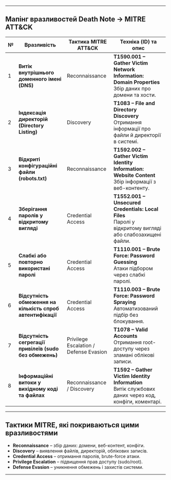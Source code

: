 
---

## **Мапінг вразливостей Death Note → MITRE ATT\&CK**

| № | Вразливість                                                 | Тактика MITRE ATT\&CK                  | Техніка (ID) та опис                                                                                       |
| - | ----------------------------------------------------------- | -------------------------------------- | ---------------------------------------------------------------------------------------------------------- |
| 1 | **Витік внутрішнього доменного імені (DNS)**                | Reconnaissance                         | **T1590.001 – Gather Victim Network Information: Domain Properties**<br>Збір даних про домени та хости.    |
| 2 | **Індексація директорій (Directory Listing)**               | Discovery                              | **T1083 – File and Directory Discovery**<br>Отримання інформації про файли й директорії в системі.         |
| 3 | **Відкриті конфігураційні файли (robots.txt)**              | Reconnaissance                         | **T1592.002 – Gather Victim Identity Information: Website Content**<br>Збір інформації з веб-контенту.     |
| 4 | **Зберігання паролів у відкритому вигляді**                 | Credential Access                      | **T1552.001 – Unsecured Credentials: Local Files**<br>Паролі у відкритому вигляді або слабозахищені файли. |
| 5 | **Слабкі або повторно використані паролі**                  | Credential Access                      | **T1110.001 – Brute Force: Password Guessing**<br>Атаки підбором через слабкі паролі.                      |
| 6 | **Відсутність обмеження на кількість спроб автентифікації** | Credential Access                      | **T1110.003 – Brute Force: Password Spraying**<br>Автоматизований підбір без блокування.                   |
| 7 | **Відсутність сегрегації привілеїв (sudo без обмежень)**    | Privilege Escalation / Defense Evasion | **T1078 – Valid Accounts**<br>Отримання root-доступу через зламані облікові записи.                        |
| 8 | **Інформаційні витоки у вихідному коді та файлах**          | Reconnaissance / Discovery             | **T1592 – Gather Victim Identity Information**<br>Витік службових даних через код, конфіги, коментарі.     |

---

## **Тактики MITRE, які покриваються цими вразливостями**

* **Reconnaissance** – збір даних: домени, веб-контент, конфіги.
* **Discovery** – виявлення файлів, директорій, облікових записів.
* **Credential Access** – отримання паролів, brute-force атаки.
* **Privilege Escalation** – підвищення прав доступу (sudo/root).
* **Defense Evasion** – уникнення обмежень і захистів системи.

---
